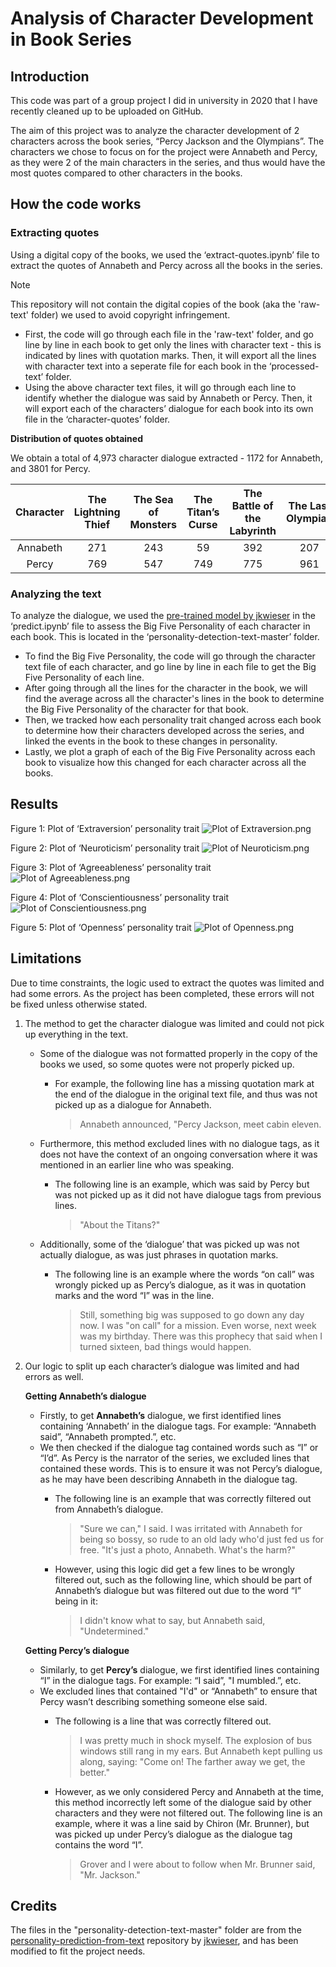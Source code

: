 # Analysis of Character Development in Book Series

## Introduction

This code was part of a group project I did in university in 2020 that I have recently cleaned up to be uploaded on GitHub.

The aim of this project was to analyze the character development of 2 characters across the book series, “Percy Jackson and the Olympians”. The characters we chose to focus on for the project were Annabeth and Percy, as they were 2 of the main characters in the series, and thus would have the most quotes compared to other characters in the books.

## How the code works

### Extracting quotes

Using a digital copy of the books, we used the ‘extract-quotes.ipynb’ file to extract the quotes of Annabeth and Percy across all the books in the series.

> [!NOTE]
> This repository will not contain the digital copies of the book (aka the 'raw-text' folder) we used to avoid copyright infringement.

- First, the code will go through each file in the 'raw-text' folder, and go line by line in each book to get only the lines with character text - this is indicated by lines with quotation marks. Then, it will export all the lines with character text into a seperate file for each book in the ‘processed-text’ folder.
- Using the above character text files, it will go through each line to identify whether the dialogue was said by Annabeth or Percy. Then, it will export each of the characters’ dialogue for each book into its own file in the ‘character-quotes’ folder.

**Distribution of quotes obtained**

We obtain a total of 4,973 character dialogue extracted - 1172 for Annabeth, and 3801 for Percy.

| **Character** | **The Lightning Thief** | **The Sea of Monsters** | **The Titan’s Curse** | **The Battle of the Labyrinth** | **The Last Olympian** | **Total** |
| :---: | :---: | :---: | :---: | :---: | :---: | :---: |
| Annabeth | 271 | 243 | 59 | 392 | 207 | 1172 |
| Percy | 769 | 547 | 749 | 775 | 961 | 3801 |

### Analyzing the text

To analyze the dialogue, we used the [pre-trained model by jkwieser](https://github.com/jkwieser/personality-prediction-from-text) in the ‘predict.ipynb’ file to assess the Big Five Personality of each character in each book. This is located in the ‘personality-detection-text-master’ folder.

- To find the Big Five Personality, the code will go through the character text file of each character, and go line by line in each file to get the Big Five Personality of each line.
- After going through all the lines for the character in the book, we will find the average across all the character's lines in the book to determine the Big Five Personality of the character for that book.
- Then, we tracked how each personality trait changed across each book to determine how their characters developed across the series, and linked the events in the book to these changes in personality.
- Lastly, we plot a graph of each of the Big Five Personality across each book to visualize how this changed for each character across all the books.

## Results

Figure 1: Plot of ‘Extraversion’ personality trait
![Plot of Extraversion.png](./results/Plot-of-Extraversion.png)

Figure 2: Plot of ‘Neuroticism’ personality trait
![Plot of Neuroticism.png](./results/Plot-of-Neuroticism.png)

Figure 3: Plot of ‘Agreeableness’ personality trait
![Plot of Agreeableness.png](./results/Plot-of-Agreeableness.png)

Figure 4: Plot of ‘Conscientiousness’ personality trait
![Plot of Conscientiousness.png](./results/Plot-of-Conscientiousness.png)

Figure 5: Plot of ‘Openness’ personality trait
![Plot of Openness.png](./results/Plot-of-Openness.png)


## Limitations

Due to time constraints, the logic used to extract the quotes was limited and had some errors. As the project has been completed, these errors will not be fixed unless otherwise stated.

1. The method to get the character dialogue was limited and could not pick up everything in the text.
    - Some of the dialogue was not formatted properly in the copy of the books we used, so some quotes were not properly picked up.
        - For example, the following line has a missing quotation mark at the end of the dialogue in the original text file, and thus was not picked up as a dialogue for Annabeth.
            
            > Annabeth announced, "Percy Jackson, meet cabin eleven.
            
    - Furthermore, this method excluded lines with no dialogue tags, as it does not have the context of an ongoing conversation where it was mentioned in an earlier line who was speaking.
        - The following line is an example, which was said by Percy but was not picked up as it did not have dialogue tags from previous lines.
            
            > "About the Titans?"
            
    - Additionally, some of the ‘dialogue’ that was picked up was not actually dialogue, as was just phrases in quotation marks.
        - The following line is an example where the words “on call” was wrongly picked up as Percy’s dialogue, as it was in quotation marks and the word “I” was in the line.
            
            > Still, something big was supposed to go down any day now. I was "on call" for a mission. Even worse, next week was my birthday. There was this prophecy that said when I turned sixteen, bad things would happen.
            
2. Our logic to split up each character’s dialogue was limited and had errors as well.
    
    **Getting Annabeth’s dialogue**
    
    - Firstly, to get **Annabeth’s** dialogue, we first identified lines containing ‘Annabeth’ in the dialogue tags. For example: “Annabeth said”, “Annabeth prompted.”, etc.
    - We then checked if the dialogue tag contained words such as “I” or “I’d”. As Percy is the narrator of the series, we excluded lines that contained these words. This is to ensure it was not Percy’s dialogue, as he may have been describing Annabeth in the dialogue tag.
        - The following line is an example that was correctly filtered out from Annabeth’s dialogue.
            
            > "Sure we can," I said. I was irritated with Annabeth for being so bossy, so rude to an old lady who'd just fed us for free. "It's just a photo, Annabeth. What's the harm?"
            
        - However, using this logic did get a few lines to be wrongly filtered out, such as the following line, which should be part of Annabeth’s dialogue but was filtered out due to the word “I” being in it:
            
            > I didn't know what to say, but Annabeth said, "Undetermined."
    
    **Getting Percy’s dialogue**
    
    - Similarly, to get **Percy’s** dialogue, we first identified lines containing “I” in the dialogue tags. For example: “I said”, "I mumbled.”, etc.
    - We excluded lines that contained "I'd" or “Annabeth” to ensure that Percy wasn’t describing something someone else said.
        - The following is a line that was correctly filtered out.
            
            > I was pretty much in shock myself. The explosion of bus windows still rang in my ears. But Annabeth kept pulling us along, saying: "Come on! The farther away we get, the better."
            
        - However, as we only considered Percy and Annabeth at the time, this method incorrectly left some of the dialogue said by other characters and they were not filtered out. The following line is an example, where it was a line said by Chiron (Mr. Brunner), but was picked up under Percy’s dialogue as the dialogue tag contains the word “I”.
            
            > Grover and I were about to follow when Mr. Brunner said, "Mr. Jackson."

## Credits

The files in the "personality-detection-text-master" folder are from the [personality-prediction-from-text](https://github.com/jkwieser/personality-prediction-from-text) repository by [jkwieser](https://github.com/jkwieser), and has been modified to fit the project needs.